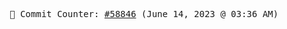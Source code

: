 <p align="center">
    <samp>
        📮 Commit Counter: <a href="https://github.com/Javascript-void0/Javascript-void0/commits/main">#58846</a> (June 14, 2023 @ 03:36 AM)
    </samp>
</p>